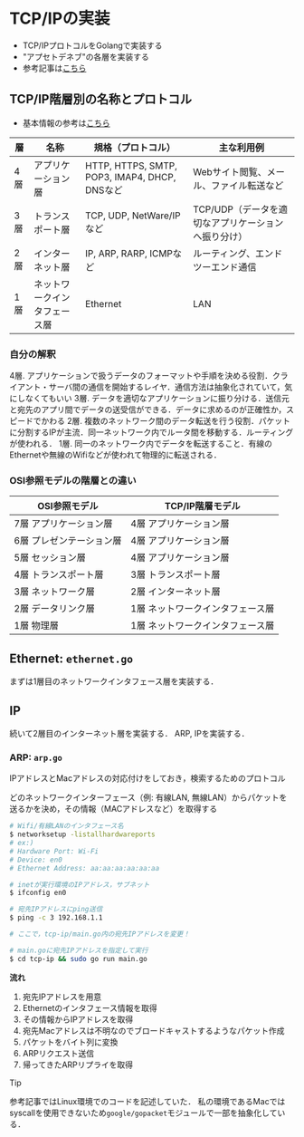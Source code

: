 # TCP/IPの実装
- TCP/IPプロトコルをGolangで実装する
- "アプセトデネブ"の各層を実装する
- 参考記事は[こちら](https://zenn.dev/satoken/articles/golang-tcpip)


## TCP/IP階層別の名称とプロトコル
- 基本情報の参考は[こちら](https://www.itmanage.co.jp/column/tcp-ip-protocol/)


| 層  | 名称   | 規格（プロトコル）    | 主な利用例  |
|-----|-------|--------------------|-----------|
| 4層 | アプリケーション層    | HTTP, HTTPS, SMTP, POP3, IMAP4, DHCP, DNSなど   | Webサイト閲覧、メール、ファイル転送など             |
| 3層 | トランスポート層      | TCP, UDP, NetWare/IPなど                        | TCP/UDP（データを適切なアプリケーションへ振り分け）  |
| 2層 | インターネット層      | IP, ARP, RARP, ICMPなど                         | ルーティング、エンドツーエンド通信                 |
| 1層 | ネットワークインタフェース層 | Ethernet                                  | LAN                                         |

### 自分の解釈
4層. アプリケーションで扱うデータのフォーマットや手順を決める役割．クライアント・サーバ間の通信を開始するレイヤ．通信方法は抽象化されていて，気にしなくてもいい
3層. データを適切なアプリケーションに振り分ける．送信元と宛先のアプリ間でデータの送受信ができる．データに求めるのが正確性か，スピードでかわる
2層. 複数のネットワーク間のデータ転送を行う役割．パケットに分割するIPが主流．同一ネットワーク内でルータ間を移動する．ルーティングが使われる．
1層. 同一のネットワーク内でデータを転送すること．有線のEthernetや無線のWifiなどが使われて物理的に転送される．

### OSI参照モデルの階層との違い
| OSI参照モデル           | TCP/IP階層モデル             |
|------------------------|-----------------------------|
| 7層 アプリケーション層  | 4層 アプリケーション層        |
| 6層 プレゼンテーション層| 4層 アプリケーション層      |
| 5層 セッション層        | 4層 アプリケーション層      |
| 4層 トランスポート層    | 3層 トランスポート層          |
| 3層 ネットワーク層      | 2層 インターネット層          |
| 2層 データリンク層      | 1層 ネットワークインタフェース層 |
| 1層 物理層              | 1層 ネットワークインタフェース層 |



## Ethernet: `ethernet.go`
まずは1層目のネットワークインタフェース層を実装する．

## IP
続いて2層目のインターネット層を実装する．
ARP, IPを実装する．


### ARP: `arp.go`
IPアドレスとMacアドレスの対応付けをしておき，検索するためのプロトコル

どのネットワークインターフェース（例: 有線LAN, 無線LAN）からパケットを送るかを決め，その情報（MACアドレスなど）を取得する

```sh
# Wifi/有線LANのインタフェース名
$ networksetup -listallhardwareports
# ex:)
# Hardware Port: Wi-Fi
# Device: en0
# Ethernet Address: aa:aa:aa:aa:aa:aa

# inetが実行環境のIPアドレス，サブネット
$ ifconfig en0

# 宛先IPアドレスにping送信
$ ping -c 3 192.168.1.1

# ここで，tcp-ip/main.go内の宛先IPアドレスを変更！

# main.goに宛先IPアドレスを指定して実行
$ cd tcp-ip && sudo go run main.go
```

**流れ**
1. 宛先IPアドレスを用意
2. Ethernetのインタフェース情報を取得
3. その情報からIPアドレスを取得
4. 宛先Macアドレスは不明なのでブロードキャストするようなパケット作成
5. パケットをバイト列に変換
6. ARPリクエスト送信
7. 帰ってきたARPリプライを取得

> [!TIP]
> 参考記事ではLinux環境でのコードを記述していた．
> 私の環境であるMacではsyscallを使用できないため`google/gopacket`モジュールで一部を抽象化している．

